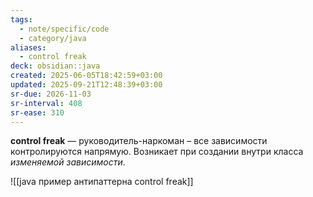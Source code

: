 ```yaml
---
tags:
  - note/specific/code
  - category/java
aliases:
  - control freak
deck: obsidian::java
created: 2025-06-05T18:42:59+03:00
updated: 2025-09-21T12:48:39+03:00
sr-due: 2026-11-03
sr-interval: 408
sr-ease: 310
---
```


**control freak**
—
руководитель-наркоман – все зависимости контролируются напрямую. Возникает при создании внутри класса *изменяемой зависимости*.

![[java пример антипаттерна control freak]]
